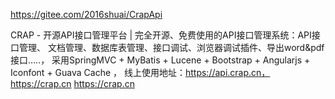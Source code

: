 https://gitee.com/2016shuai/CrapApi

CRAP - 开源API接口管理平台 | 完全开源、免费使用的API接口管理系统：API接口管理、
文档管理、数据库表管理、接口调试、浏览器调试插件、导出word&pdf接口…..，
采用SpringMVC + MyBatis + Lucene + Bootstrap + Angularjs + Iconfont + Guava Cache ，
线上使用地址：https://api.crap.cn，https://crap.cn
https://crap.cn